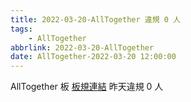 ```yaml
---
title: 2022-03-20-AllTogether 違規 0 人
tags:
    - AllTogether
abbrlink: 2022-03-20-AllTogether
date: AllTogether-2022-03-20 12:00:00
---
```

AllTogether 板 [板規連結](https://www.ptt.cc/bbs/AllTogether/M.1643211430.A.5FB.html)
昨天違規 0 人
